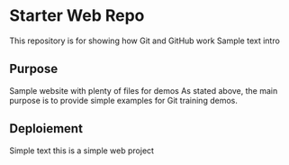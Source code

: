# Starter Web Repo

This repository is for showing how Git and GitHub work
Sample text intro

## Purpose

Sample website with plenty of files for demos
As stated above, the main purpose is to provide simple examples for Git training demos.

## Deploiement
Simple text
this is a simple web project